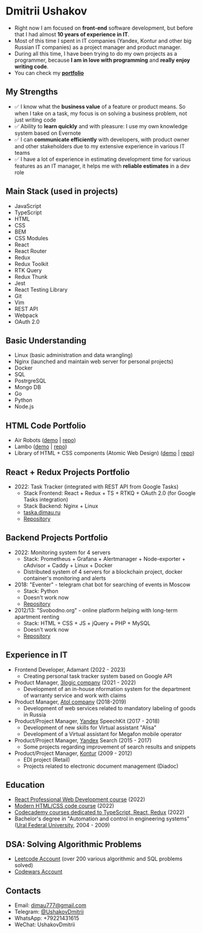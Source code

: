 # Dmitrii Ushakov

- Right now I am focused on **front-end** software development, but before that I had almost **10 years of experience in IT**. 
- Most of this time I spent in IT companies (Yandex, Kontur and other big Russian IT companies) as a project manager and product manager. 
- During all this time, I have been trying to do my own projects as a programmer, because **I am in love with programming** and **really enjoy writing code**.
- You can check my <a href="#html-code-portfolio">**portfolio**</a>

## My Strengths
- ✅ I know what the <b>business value</b> of a feature or product means. So when I take on a task, my focus is on solving a business problem, not just writing code
- ✅ Ability to <b>learn quickly</b> and with pleasure: I use my own knowledge system based on Evernote
- ✅ I can <b>communicate efficiently</b> with developers, with product owner and other stakeholders due to my extensive experience in various IT teams
- ✅ I have a lot of experience in estimating development time for various features as an IT manager, it helps me with <b>reliable estimates</b> in a dev role

## Main Stack (used in projects)
- JavaScript
- TypeScript
- HTML
- CSS
- BEM
- CSS Modules
- React
- React Router
- Redux
- Redux Toolkit
- RTK Query
- Redux Thunk
- Jest
- React Testing Library
- Git
- Vim
- REST API
- Webpack
- OAuth 2.0

## Basic Understanding
- Linux (basic administration and data wrangling)
- Nginx (launched and maintain web server for personal projects)
- Docker
- SQL
- PostrgreSQL
- Mongo DB
- Go
- Python
- Node.js

## HTML Code Portfolio
- Air Robots (<a href="https://dimau.github.io/airrobots/">demo</a> | <a href="https://github.com/dimau/airrobots">repo</a>)
- Lambo (<a href="https://dimau.github.io/lamborghini/">demo</a> | <a href="https://github.com/dimau/lamborghini">repo</a>)
- Library of HTML + CSS components (Atomic Web Design) (<a href="https://library.dimau.ru">demo</a> | <a href="https://github.com/dimau/htmlcss-20220317_dimau777">repo</a>)

## React + Redux Projects Portfolio
- 2022: Task Tracker (integrated with REST API from Google Tasks)
  - Stack Frontend: React + Redux + TS + RTKQ + OAuth 2.0 (for Google Tasks integration)
  - Stack Backend: Nginx + Linux
  - <a href="https://taska.dimau.ru">taska.dimau.ru</a>
  - <a href="https://github.com/dimau/taska">Repository</a>

## Backend Projects Portfolio
- 2022: Monitoring system for 4 servers
  - Stack: Prometheus + Grafana + Alertmanager + Node-exporter + cAdvisor + Caddy + Linux + Docker
  - Distributed system of 4 servers for a blockchain project, docker container's monitoring and alerts
- 2018: "Eventer" - telegram chat bot for searching of events in Moscow
  - Stack: Python
  - Doesn't work now
  - <a href="https://github.com/dimau/Eventer">Repository</a>
- 2012/13: "Svobodno.org" - online platform helping with long-term apartment renting
  - Stack: HTML + CSS + JS + jQuery + PHP + MySQL
  - Doesn't work now
  - <a href="https://github.com/dimau/HC">Repository</a>

## Experience in IT
- Frontend Developer, Adamant (2022 - 2023)
  - Creating personal task tracker system based on Google API
- Product Manager, <a href="https://3logic.ru/about/">3logic company</a> (2021 - 2022)
  - Development of an in-house nformation system for the department of warranty service and work with claims
- Product Manager, <a href="https://www.atol.ru">Atol company</a> (2018-2019)
  - Development of web services related to mandatory labeling of goods in Russia
- Product/Project Manager, <a href="https://yandex.com/company/">Yandex</a> SpeechKit (2017 - 2018)
  - Development of new skills for Virtual assistant "Alisa"
  - Development of a Virtual assistant for Megafon mobile operator
- Product/Project Manager, <a href="https://yandex.com/company/">Yandex</a> Search (2015 - 2017)
  - Some projects regarding improvement of search results and snippets 
- Product/Project Manager, <a href="https://kontur-inc.com/about/info">Kontur</a> (2009 - 2012)
  - EDI project (Retail)
  - Projects related to electronic document management (Diadoc)

## Education
- <a href="https://learn.javascript.ru/courses/react">React Professional Web Development course</a> (2022)
- <a href="https://learn.javascript.ru/courses/htmlcss">Modern HTML/CSS code course</a> (2022)
- <a href="https://www.codecademy.com/profiles/5869613752">Codecademy courses dedicated to TypeScript, React, Redux</a> (2022)
- Bachelor's degree in "Automation and control in engineering systems" (<a href="https://rtf.urfu.ru/en/">Ural Federal University</a>, 2004 - 2009)

## DSA: Solving Algorithmic Problems
<ul>
  <li><a href="https://leetcode.com/dimau777/" target="_blank">Leetcode Account</a> (over 200 various algorithmic and SQL problems solved)</li>
  <li><a href="https://www.codewars.com/users/dimau" target="_blank">Codewars Account</a></li>
</ul>

## Contacts
<ul>
  <li>Email: <a href="mailto:dimau777@gmail.com" target="_blank">dimau777@gmail.com</a></li>
  <li>Telegram: <a href="https://t.me/UshakovDmitrii" target="_blank">@UshakovDmitrii</a></li>
  <li>WhatsApp: +79221431615</li>
  <li>WeChat: UshakovDmitrii</li>
</ul>

